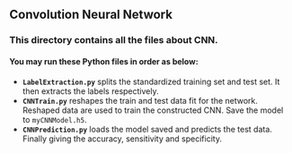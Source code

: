 ## Convolution Neural Network

### This directory contains all the files about CNN.

#### You may run these Python files in order as below:

+ **`LabelExtraction.py`** splits the standardized training set and test set. It then extracts the labels respectively.
+ **`CNNTrain.py`** reshapes the train and test data fit for the network. Reshaped data are used to train the constructed CNN. Save the model to `myCNNModel.h5`.
+ **`CNNPrediction.py`** loads the model saved and predicts the test data. Finally giving the accuracy, sensitivity and specificity.


